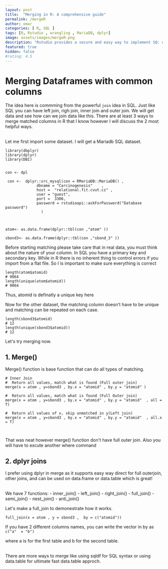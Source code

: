 ```yaml
---
layout: post
title:  "Merging in R: A comprehensive guide"
permalink: /mergeR
author: omar
categories: [ R, SQL ]
tags: [R, Rstudio , wrangling , MariaDB, dplyr]
image: assets/images/mergeR.png
description: "Rstudio provides a secure and easy way to implement SQ: databases in R"
featured: true
hidden: false
#rating: 4.5
---
```


# Merging Dataframes with common columns
The idea here is commming from the powerful `join` idea in SQL. Just like SQL you can have left join, righ join, inner join and outer join. We will get data and see how can we join data like this. There are at least 3 ways to merge matched columns in R that I know however I will discuss the 2 most helpful ways.

<br/>
Let me first import some dataset. I will get a Mariadb SQL dataset.

```{r}
library(dbplyr)
library(dplyr)
library(DBI)


con <- dpl

 con <-  dplyr::src_mysql(con = RMariaDB::MariaDB() ,
              dbname = "Carcinogenesis"    ,
              host =  "relational.fit.cvut.cz" ,
              user = "guest",
              port =  3306,
              password = rstudioapi::askForPassword("Database password")
                )



atom<- as.data.frame(dplyr::tbl(con ,"atom" ))

sbond3<- as.data.frame(dplyr::tbl(con ,"sbond_3" ))

```

Before starting matching please take care that in real data, you must think about the nature of your column. In SQL you have a primary key and secondary key. While in R there is no inherent thing to control errors if you import from a flat file. So I is important to make sure everything is correct
```{r}
length(atom$atomid)
# 9064
length(unique(atom$atomid))
# 9064
```
Thus, atomid is definatly a unique key here

Now for the other dataset, the matching column doesn't have to be unique and matching can be repeated on each case.
```{r}
length(sbond3$atomid)
# 12
length(unique(sbond3$atomid))
# 12
```

Let's try merging now.

## 1. Merge()

Merge() function is base function that can do all types of matching.

```{r}
# Inner Join
#  Return all values, match what is found (Full outer join)
merge(x = atom , y=sbond3 , by.x = "atomid" , by.y = "atomid" )

#  Return all values, match what is found (Full Outer join)
merge(x = atom , y=sbond3 , by.x = "atomid" , by.y = "atomid"  , all = T)

#  Return all values of x, skip unmatched in y(Left join)
merge(x = atom , y=sbond3 , by.x = "atomid" , by.y = "atomid"  , all.x  = T)



```

That was neat however merge() function don't have full outer join. Also you will have to excute another where command

## 2. dplyr joins

I prefer using dplyr in merge as it supports easy way direct for full outerjoin, other joins, and can be used on data.frame or data.table which is great!

<br/>
We have 7 functions:
- inner_join()
- left_join()
- right_join()
- full_join()
- semi_join()
- nest_join()
- anti_join()

Let's make a full_join to demonestrate how it works.
```{r}
full_join(x = atom , y = sbond3 ,  by = c("atomid"))

```

If you have 2 different columns names, you can write the vector in by as `c("a"  = "b")`

where a is for the first table and b for the second table.

<br/>
There are more ways to merge like using sqldf for SQL syntax or using data.table for ultimate fast data.table approch.
